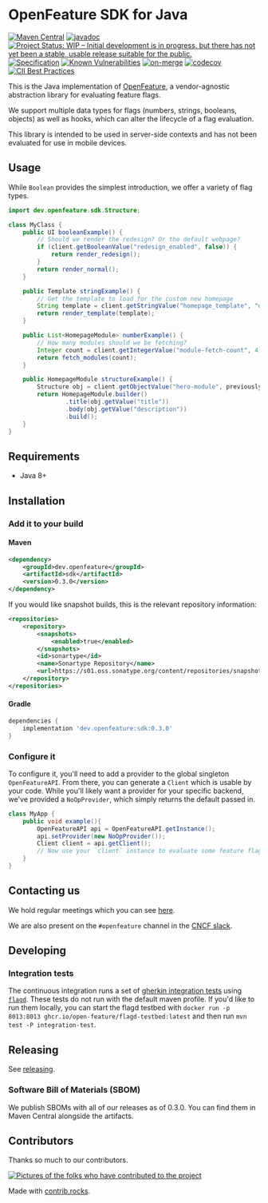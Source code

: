 # OpenFeature SDK for Java

[![Maven Central](https://maven-badges.herokuapp.com/maven-central/dev.openfeature/sdk/badge.svg)](https://maven-badges.herokuapp.com/maven-central/dev.openfeature/sdk)
[![javadoc](https://javadoc.io/badge2/dev.openfeature/sdk/javadoc.svg)](https://javadoc.io/doc/dev.openfeature/sdk) 
[![Project Status: WIP – Initial development is in progress, but there has not yet been a stable, usable release suitable for the public.](https://www.repostatus.org/badges/latest/wip.svg)](https://www.repostatus.org/#wip)
[![Specification](https://img.shields.io/static/v1?label=Specification&message=v0.5.0&color=yellow)](https://github.com/open-feature/spec/tree/v0.5.0)
[![Known Vulnerabilities](https://snyk.io/test/github/open-feature/java-sdk/badge.svg)](https://snyk.io/test/github/open-feature/java-sdk)
[![on-merge](https://github.com/open-feature/java-sdk/actions/workflows/merge.yml/badge.svg)](https://github.com/open-feature/java-sdk/actions/workflows/merge.yml)
[![codecov](https://codecov.io/gh/open-feature/java-sdk/branch/main/graph/badge.svg?token=XMS9L7PBY1)](https://codecov.io/gh/open-feature/java-sdk)
[![CII Best Practices](https://bestpractices.coreinfrastructure.org/projects/6241/badge)](https://bestpractices.coreinfrastructure.org/projects/6241)

This is the Java implementation of [OpenFeature](https://openfeature.dev), a vendor-agnostic abstraction library for evaluating feature flags.

We support multiple data types for flags (numbers, strings, booleans, objects) as well as  hooks, which can alter the lifecycle of a flag evaluation.

This library is intended to be used in server-side contexts and has not been evaluated for use in mobile devices.

## Usage

While `Boolean` provides the simplest introduction, we offer a variety of flag types.

```java
import dev.openfeature.sdk.Structure;

class MyClass {
    public UI booleanExample() {
        // Should we render the redesign? Or the default webpage? 
        if (client.getBooleanValue("redesign_enabled", false)) {
            return render_redesign();
        }
        return render_normal();
    }

    public Template stringExample() {
        // Get the template to load for the custom new homepage
        String template = client.getStringValue("homepage_template", "default-homepage.html");
        return render_template(template);
    }

    public List<HomepageModule> numberExample() {
        // How many modules should we be fetching?
        Integer count = client.getIntegerValue("module-fetch-count", 4);
        return fetch_modules(count);
    }

    public HomepageModule structureExample() {
        Structure obj = client.getObjectValue("hero-module", previouslyDefinedDefaultStructure);
        return HomepageModule.builder()
                .title(obj.getValue("title"))
                .body(obj.getValue("description"))
                .build();
    }
}
```

## Requirements
- Java 8+

## Installation

### Add it to your build

#### Maven
<!-- x-release-please-start-version -->
```xml
<dependency>
    <groupId>dev.openfeature</groupId>
    <artifactId>sdk</artifactId>
    <version>0.3.0</version>
</dependency>
```
<!-- x-release-please-end-version -->

If you would like snapshot builds, this is the relevant repository information:

```xml
<repositories>
    <repository>
        <snapshots>
            <enabled>true</enabled>
        </snapshots>
        <id>sonartype</id>
        <name>Sonartype Repository</name>
        <url>https://s01.oss.sonatype.org/content/repositories/snapshots/</url>
    </repository>
</repositories>
```

#### Gradle
<!-- x-release-please-start-version -->
```groovy
dependencies {
    implementation 'dev.openfeature:sdk:0.3.0'
}
```
<!-- x-release-please-end-version -->

### Configure it
To configure it, you'll need to add a provider to the global singleton `OpenFeatureAPI`. From there, you can generate a `Client` which is usable by your code. While you'll likely want a provider for your specific backend, we've provided a `NoOpProvider`, which simply returns the default passed in.
```java
class MyApp {
    public void example(){
        OpenFeatureAPI api = OpenFeatureAPI.getInstance();
        api.setProvider(new NoOpProvider());
        Client client = api.getClient();
        // Now use your `client` instance to evaluate some feature flags!
    }
}
```
## Contacting us
We hold regular meetings which you can see [here](https://github.com/open-feature/community/#meetings-and-events).

We are also present on the `#openfeature` channel in the [CNCF slack](https://slack.cncf.io/).

## Developing

### Integration tests

The continuous integration runs a set of [gherkin integration tests](https://github.com/open-feature/test-harness/blob/main/features/evaluation.feature) using [`flagd`](https://github.com/open-feature/flagd). These tests do not run with the default maven profile. If you'd like to run them locally, you can start the flagd testbed with `docker run -p 8013:8013 ghcr.io/open-feature/flagd-testbed:latest` and then run `mvn test -P integration-test`.

## Releasing

See [releasing](./docs/release.md).

### Software Bill of Materials (SBOM)

We publish SBOMs with all of our releases as of 0.3.0. You can find them in Maven Central alongside the artifacts.

## Contributors

Thanks so much to our contributors.

<a href="https://github.com/open-feature/java-sdk/graphs/contributors">
  <img src="https://contrib.rocks/image?repo=open-feature/java-sdk" alt="Pictures of the folks who have contributed to the project"/>
</a>

Made with [contrib.rocks](https://contrib.rocks).
